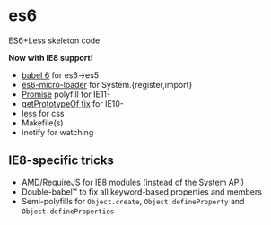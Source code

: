 # es6

ES6+Less skeleton code

**Now with IE8 support!**

  - [babel 6](https://github.com/babel/babel) for es6->es5
  - [es6-micro-loader](https://github.com/caridy/es6-micro-loader) for System.{register,import}
  - [Promise](https://github.com/ondras/promise) polyfill for IE11-
  - [getPrototypeOf fix](https://github.com/seznam/IMA.js-babel6-polyfill) for IE10-
  - [less](https://github.com/less/less.js) for css
  - Makefile(s)
  - inotify for watching

## IE8-specific tricks

  - AMD/[RequireJS](http://requirejs.org/) for IE8 modules (instead of the System API)
  - Double-babel™ to fix all keyword-based properties and members
  - Semi-polyfills for `Object.create`, `Object.defineProperty` and `Object.defineProperties`
